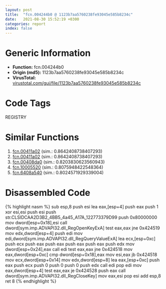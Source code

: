 ```yaml
---
layout: post
title:  "fcn.004244b0 @ 1123b7aa5760238fe93045e585b8234c"
date:   2021-08-30 15:52:19 +0300
categories: report
index: false
---
```


# Generic Information
- **Function:** fcn.004244b0
- **Origin (md5):** 1123b7aa5760238fe93045e585b8234c
- **VirusTotal:** [virustotal.com/gui/file/1123b7aa5760238fe93045e585b8234c][virustotal_ref]

# Code Tags
<span class="tag" id="REGISTRY">REGISTRY</span>


# Similar Functions

1. [fcn.00411a02][similar_1_ref] (sim.: 0.8642408738407293)
2. [fcn.00411a02][similar_2_ref] (sim.: 0.8642408738407293)
3. [fcn.00408da0][similar_3_ref] (sim.: 0.8203830623560943)
4. [fcn.10005520][similar_4_ref] (sim.: 0.8075948422548364)
5. [fcn.6408a540][similar_5_ref] (sim.: 0.8024571929339004)


# Disassembled Code

{% highlight nasm %}
sub esp,8
push esi
lea eax,[esp+4]
push eax
push 1
xor esi,esi
push esi
push str.CLSIDCAA2D3B2_4BB5_4a45_A17A_122773379D99
push 0x80000000
mov dword[esp+0x18],esi
call dword[sym.imp.ADVAPI32.dll_RegOpenKeyExA]
test eax,eax
jne 0x424519
mov edx,dword[esp+4]
push edi
mov edi,dword[sym.imp.ADVAPI32.dll_RegQueryValueExA]
lea ecx,[esp+0xc]
push ecx
push eax
push eax
push eax
push eax
push edx
mov dword[esp+0x24],eax
call edi
test eax,eax
jne 0x424518
mov eax,dword[esp+0xc]
cmp dword[esp+0x18],eax
mov esi,eax
jb 0x424518
mov ecx,dword[esp+0x14]
mov edx,dword[esp+8]
lea eax,[esp+0xc]
push eax
push ecx
push 0
push 0
push 0
push edx
call edi
pop edi
mov eax,dword[esp+4]
test eax,eax
je 0x424528
push eax
call dword[sym.imp.ADVAPI32.dll_RegCloseKey]
mov eax,esi
pop esi
add esp,8
ret 8
{% endhighlight %}


[similar_1_ref]: /report/fcn.00411a02@6f11dca39a331a6e158b2810d4d8234f
[similar_2_ref]: /report/fcn.00411a02@fbf34fa6d7da2b8e1de5133a8ca34847
[similar_3_ref]: /report/fcn.00408da0@0403abd1e9e066fc89cddd5736647282
[similar_4_ref]: /report/fcn.10005520@2585b133c2e70968905cce13b1fc2654
[similar_5_ref]: /report/fcn.6408a540@07e4412910bcf0f5969ef64c44eecb2d
[virustotal_ref]: https://www.virustotal.com/gui/file/1123b7aa5760238fe93045e585b8234c
